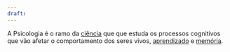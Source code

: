 ```yaml
---
draft:
---
```

A Psicologia é o ramo da [ciência](Ciência.md)  que que estuda os processos cognitivos que vão afetar o comportamento dos seres vivos, [aprendizado](Aprendizado.md) e [memória](Memória.md). 